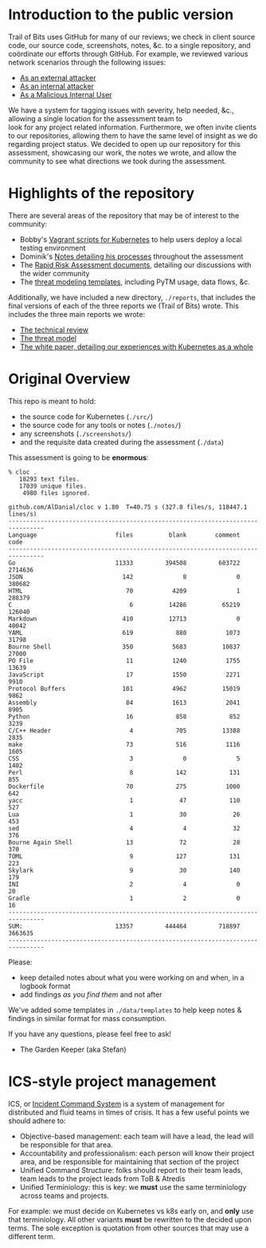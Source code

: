 # Introduction to the public version

Trail of Bits uses GitHub for many of our reviews; we check in client source code, our source code, screenshots, notes, &c. to
a single repository, and coördinate our efforts through GitHub. For example, we reviewed various network scenarios through
the following issues:

- [As an external attacker](https://github.com/trailofbits/audit-kubernetes/issues/39)
- [As an internal attacker](https://github.com/trailofbits/audit-kubernetes/issues/38)
- [As a Malicious Internal User](https://github.com/trailofbits/audit-kubernetes/issues/37)

We have a system for tagging issues with severity, help needed, &c., allowing a single location for the assessment team to  
look for any project related information. Furthermore, we often invite clients to our repositories, allowing them to have 
the same level of insight as we do regarding project status. We decided to open up our repository for this assessment, showcasing
our work, the notes we wrote, and allow the community to see what directions we took during the assessment.

# Highlights of the repository

There are several areas of the repository that may be of interest to the community:

- Bobby's [Vagrant scripts for Kubernetes](https://github.com/trailofbits/audit-kubernetes/tree/vagrant-kubernetes) to help users deploy a local testing environment
- Dominik's [Notes detailing his processes](https://github.com/trailofbits/audit-kubernetes/tree/master/notes/dominik.czarnota) throughout the assessment
- The [Rapid Risk Assessment documents](https://github.com/trailofbits/audit-kubernetes/tree/master/notes/stefan.edwards/rra), detailing our discussions with the wider community
- The [threat modeling templates](https://github.com/trailofbits/audit-kubernetes/tree/master/notes/stefan.edwards/tm), including PyTM usage, data flows, &c. 

Additionally, we have included a new directory, `./reports`, that includes the final versions of each of the three reports we (Trail of Bits) wrote. This includes 
the three main reports we wrote:

- [The technical review](https://github.com/trailofbits/audit-kubernetes/blob/master/reports/Kubernetes%20Security%20Review.pdf)
- [The threat model](https://github.com/trailofbits/audit-kubernetes/blob/master/reports/Kubernetes%20Threat%20Model.pdf)
- [The white paper, detailing our experiences with Kubernetes as a whole](https://github.com/trailofbits/audit-kubernetes/blob/master/reports/Kubernetes%20White%20Paper.pdf)

# Original Overview

This repo is meant to hold:

- the source code for Kubernetes (`./src/`)
- the source code for any tools or notes (`./notes/`)
- any screenshots (`./screenshots/`) 
- and the requisite data created during the assessment (`./data`)

This assessment is going to be **enormous**:

```
% cloc .
   18293 text files.
   17039 unique files.                                          
    4980 files ignored.

github.com/AlDanial/cloc v 1.80  T=40.75 s (327.8 files/s, 118447.1 lines/s)
--------------------------------------------------------------------------------
Language                      files          blank        comment           code
--------------------------------------------------------------------------------
Go                            11333         394508         603722        2714636
JSON                            142              8              0         380682
HTML                             70           4209              1         288379
C                                 6          14286          65219         126040
Markdown                        410          12713              0          40042
YAML                            619            880           1073          31798
Bourne Shell                    350           5683          10837          27000
PO File                          11           1240           1755          13639
JavaScript                       17           1550           2271           9910
Protocol Buffers                101           4962          15019           9862
Assembly                         84           1613           2041           8905
Python                           16            858            852           3239
C/C++ Header                      4            705          13388           2835
make                             73            516           1116           1605
CSS                               3              0              5           1402
Perl                              8            142            131            855
Dockerfile                       70            275           1000            642
yacc                              1             47            110            527
Lua                               1             30             26            453
sed                               4              4             32            376
Bourne Again Shell               13             72             28            370
TOML                              9            127            131            223
Skylark                           9             30            140            179
INI                               2              4              0             20
Gradle                            1              2              0             16
--------------------------------------------------------------------------------
SUM:                          13357         444464         718897        3663635
--------------------------------------------------------------------------------
```

Please:

- keep detailed notes about what you were working on and when, in a logbook format
- add findings *as you find them* and not after

We've added some templates in `./data/templates` to help keep notes & findings in similar format for mass consumption.

If you have any questions, please feel free to ask! 

- The Garden Keeper (aka Stefan)

# ICS-style project management

ICS, or [Incident Command System](https://en.wikipedia.org/wiki/Incident_Command_System) is a system of management for
distributed and fluid teams in times of crisis. It has a few useful points we should adhere to:

- Objective-based management: each team will have a lead, the lead will be responsible for that area.
- Accountability and professionalism: each person will know their project area, and be responsible for maintaining that section of the project
- Unified Command Structure: folks should report to their team leads, team leads to the project leads from ToB & Atredis
- Unified Terminiology: this is key: we **must** use the same terminiology across teams and projects.

For example: we must decide on Kubernetes vs k8s early on, and **only** use that terminiology. All other variants **must** be rewritten to the 
decided upon terms. The sole exception is quotation from other sources that may use a different term.
